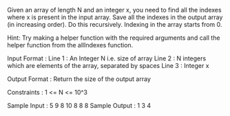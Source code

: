 Given an array of length N and an integer x, you need to find all the indexes where x is present in the input array. Save all the indexes in the output array (in increasing order).
Do this recursively. Indexing in the array starts from 0.

Hint:
Try making a helper function with the required arguments and call the helper function from the allIndexes function.

Input Format :
Line 1 : An Integer N i.e. size of array
Line 2 : N integers which are elements of the array, separated by spaces
Line 3 : Integer x

Output Format :
Return the size of the output array

Constraints :
1 <= N <= 10^3

Sample Input :
5
9 8 10 8 8
8
Sample Output :
1 3 4
